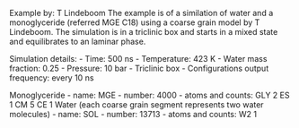 Example by: T Lindeboom
The example is of a similation of water and a monoglyceride (referred MGE C18) 
using a coarse grain model by T Lindeboom. The simulation is in a triclinic box 
and starts in a mixed state and equilibrates to an laminar phase.

Simulation details:
    - Time: 500 ns
    - Temperature: 423 K
    - Water mass fraction: 0.25
    - Pressure: 10 bar
    - Triclinic box
    - Configurations output frequency: every 10 ns

Monoglyceride
    - name: MGE
    - number: 4000
    - atoms and counts:
        GLY 2
        ES 1
        CM 5
        CE 1
Water (each coarse grain segment represents two water molecules)
    - name: SOL
    - number: 13713
    - atoms and counts:
        W2 1